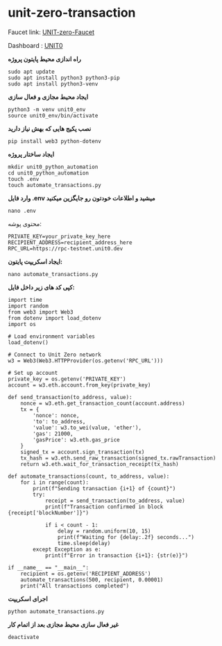 # unit-zero-transaction

Faucet link: [UNIT-zero-Faucet](https://faucet-testnet.unit0.dev/)  

Dashboard : [UNIT0](https://app.units.network/?referral=0x07c9A81d0C430d29076f055f142539507eb19700)

**راه اندازی محیط پایتون پروژه**
```
sudo apt update
sudo apt install python3 python3-pip
sudo apt install python3-venv
```

**ایجاد محیط مجازی و فعال سازی**
```
python3 -m venv unit0_env
source unit0_env/bin/activate
```
**نصب پکیج هایی که بهش نیاز دارید**
```
pip install web3 python-dotenv
```
**ایجاد ساختار پروژه**
```
mkdir unit0_python_automation
cd unit0_python_automation
touch .env
touch automate_transactions.py
```
**وارد فایل .env میشید و اطلاعات خودتون رو جایگزین میکنید**
```
nano .env
```
محتوی پوشه:
```
PRIVATE_KEY=your_private_key_here
RECIPIENT_ADDRESS=recipient_address_here
RPC_URL=https://rpc-testnet.unit0.dev
```
**ایجاد اسکریپت پایتون:**
```
nano automate_transactions.py
```
**کپی کد های زیر داخل فایل:**
```
import time
import random
from web3 import Web3
from dotenv import load_dotenv
import os

# Load environment variables
load_dotenv()

# Connect to Unit Zero network
w3 = Web3(Web3.HTTPProvider(os.getenv('RPC_URL')))

# Set up account
private_key = os.getenv('PRIVATE_KEY')
account = w3.eth.account.from_key(private_key)

def send_transaction(to_address, value):
    nonce = w3.eth.get_transaction_count(account.address)
    tx = {
        'nonce': nonce,
        'to': to_address,
        'value': w3.to_wei(value, 'ether'),
        'gas': 21000,
        'gasPrice': w3.eth.gas_price
    }
    signed_tx = account.sign_transaction(tx)
    tx_hash = w3.eth.send_raw_transaction(signed_tx.rawTransaction)
    return w3.eth.wait_for_transaction_receipt(tx_hash)

def automate_transactions(count, to_address, value):
    for i in range(count):
        print(f"Sending transaction {i+1} of {count}")
        try:
            receipt = send_transaction(to_address, value)
            print(f"Transaction confirmed in block {receipt['blockNumber']}")
            
            if i < count - 1:
                delay = random.uniform(10, 15)
                print(f"Waiting for {delay:.2f} seconds...")
                time.sleep(delay)
        except Exception as e:
            print(f"Error in transaction {i+1}: {str(e)}")

if __name__ == "__main__":
    recipient = os.getenv('RECIPIENT_ADDRESS')
    automate_transactions(500, recipient, 0.00001)
    print("All transactions completed")
```
**اجرای اسکریپت**
```
python automate_transactions.py
```
**غیر فعال سازی محیط مجازی بعد از اتمام کار**
```
deactivate
```
